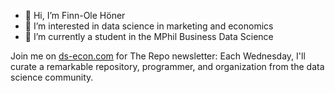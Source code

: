 - 👋 Hi, I’m Finn-Ole Höner
- 👀 I’m interested in data science in marketing and economics
- 🌱 I’m currently a student in the MPhil Business Data Science

Join me on [ds-econ.com](https://www.ds-econ.com) for The Repo newsletter: Each Wednesday, I'll curate a remarkable repository, programmer, and organization from the data science community.
